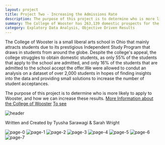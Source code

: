 ```yaml
---
layout: project
title: Project Two - Increasing the Admissions Rate
description: The purpose of this project is to determine who is more likely to apply to Wooster, and how we can increase these results.
summary: The College of Wooster has 263,139 domestic prospects for the College’s classes of 2021 and 2022, however only 7970 of them inquire about the school are accepted. Even still, of the 7970 students who inquire and are accepted to the school, only 2432 of them send in an application.
category: Explatory Data Analysis, Objective Driven Results 
---
```

 

The College of Wooster is a small liberal arts school in Ohio that mainly attracts students due to its prestigious Independent Study Program that draws in students from around the globe. Despite the college's appeal, the college struggles to obtain domestic students, as only 55% of the students that apply to the school are admitted, and only 16% of the students that are admitted to the school accept the offer.We were allowed to condut an analysis on a dataset of over 2,000 students in hopes of finding insights into the data and providing small solutions to increase the number of student acceptances.


The purpose of this project is to determine who is more likely to apply to Wooster, and how we can increase these results.
[More Information about the College of Wooster]()
[To see ]()

![header](https://capsule-render.vercel.app/api?type=rect&color=gradient&height=1)

Written and Created by Tyusha Sarawagi & Sarah Wright 

![page-0](https://user-images.githubusercontent.com/45902684/180920372-902154f1-94eb-41f7-857b-6c74d6cba17a.jpg)
![page-1](https://user-images.githubusercontent.com/45902684/180920374-90f20e4b-0121-4773-8a54-f6b4e73b0b06.jpg)
![page-2](https://user-images.githubusercontent.com/45902684/180920378-260d87da-10d7-4812-a0c2-5d2a5e7ab1d3.jpg)
![page-3](https://user-images.githubusercontent.com/45902684/180920379-6c665b7a-33d3-4b41-a963-ed8bfdba138a.jpg)
![page-4](https://user-images.githubusercontent.com/45902684/180920380-151de66b-dfe8-4f9a-9add-d7d42ef3c293.jpg)
![page-5](https://user-images.githubusercontent.com/45902684/180920381-f8a59c9f-4fad-47a5-a239-1f5330d841b1.jpg)
![page-6](https://user-images.githubusercontent.com/45902684/180920382-b445f43f-2a84-4ba5-a94b-612c5c841678.jpg)
![page-7](https://user-images.githubusercontent.com/45902684/180920384-3c3a940f-a361-4fd5-96c0-fe62611bc3fa.jpg)
